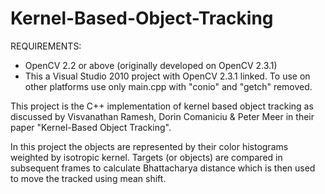 Kernel-Based-Object-Tracking
============================
REQUIREMENTS:
  + OpenCV 2.2 or above (originally developed on OpenCV 2.3.1)
  + This a Visual Studio 2010 project with OpenCV 2.3.1 linked. To use on other platforms use only main.cpp with "conio" and "getch" removed.


This project is the C++ implementation of kernel based object tracking as discussed by Visvanathan Ramesh, Dorin Comaniciu &amp; Peter Meer in their paper "Kernel-Based Object Tracking".

In this project the objects are represented by their color histograms weighted by isotropic kernel. Targets (or objects) are compared in subsequent frames to calculate Bhattacharya distance which is then used to move the tracked using mean shift.

